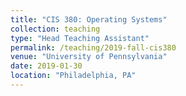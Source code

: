 ```yaml
---
title: "CIS 380: Operating Systems"
collection: teaching
type: "Head Teaching Assistant"
permalink: /teaching/2019-fall-cis380
venue: "University of Pennsylvania"
date: 2019-01-30
location: "Philadelphia, PA"
---
```

